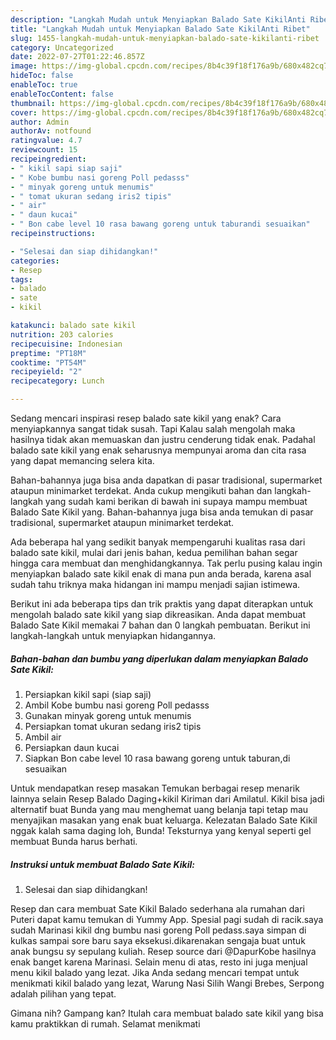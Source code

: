 ```yaml
---
description: "Langkah Mudah untuk Menyiapkan Balado Sate KikilAnti Ribet"
title: "Langkah Mudah untuk Menyiapkan Balado Sate KikilAnti Ribet"
slug: 1455-langkah-mudah-untuk-menyiapkan-balado-sate-kikilanti-ribet
category: Uncategorized
date: 2022-07-27T01:22:46.857Z
image: https://img-global.cpcdn.com/recipes/8b4c39f18f176a9b/680x482cq70/balado-sate-kikil-foto-resep-utama.jpg
hideToc: false
enableToc: true
enableTocContent: false
thumbnail: https://img-global.cpcdn.com/recipes/8b4c39f18f176a9b/680x482cq70/balado-sate-kikil-foto-resep-utama.jpg
cover: https://img-global.cpcdn.com/recipes/8b4c39f18f176a9b/680x482cq70/balado-sate-kikil-foto-resep-utama.jpg
author: Admin
authorAv: notfound
ratingvalue: 4.7
reviewcount: 15
recipeingredient:
- " kikil sapi siap saji"
- " Kobe bumbu nasi goreng Poll pedasss"
- " minyak goreng untuk menumis"
- " tomat ukuran sedang iris2 tipis"
- " air"
- " daun kucai"
- " Bon cabe level 10 rasa bawang goreng untuk taburandi sesuaikan"
recipeinstructions:

- "Selesai dan siap dihidangkan!"
categories:
- Resep
tags:
- balado
- sate
- kikil

katakunci: balado sate kikil 
nutrition: 203 calories
recipecuisine: Indonesian
preptime: "PT18M"
cooktime: "PT54M"
recipeyield: "2"
recipecategory: Lunch

---
```



Sedang mencari inspirasi resep balado sate kikil yang enak? Cara menyiapkannya sangat tidak susah. Tapi Kalau salah mengolah maka hasilnya tidak akan memuaskan dan justru cenderung tidak enak. Padahal balado sate kikil yang enak seharusnya mempunyai aroma dan cita rasa yang dapat memancing selera kita.


Bahan-bahannya juga bisa anda dapatkan di pasar tradisional, supermarket ataupun minimarket terdekat. Anda cukup mengikuti bahan dan langkah-langkah yang sudah kami berikan di bawah ini supaya mampu membuat Balado Sate Kikil yang. Bahan-bahannya juga bisa anda temukan di pasar tradisional, supermarket ataupun minimarket terdekat.

Ada beberapa hal yang sedikit banyak mempengaruhi kualitas rasa dari balado sate kikil, mulai dari jenis bahan, kedua pemilihan bahan segar hingga cara membuat dan menghidangkannya. Tak perlu pusing kalau ingin menyiapkan balado sate kikil enak di mana pun anda berada, karena asal sudah tahu triknya maka hidangan ini mampu menjadi sajian istimewa.


Berikut ini ada beberapa tips dan trik praktis yang dapat diterapkan untuk mengolah balado sate kikil yang siap dikreasikan. Anda dapat membuat Balado Sate Kikil memakai 7 bahan dan 0 langkah pembuatan. Berikut ini langkah-langkah untuk menyiapkan hidangannya.

<!--inarticleads1-->

##### Bahan-bahan dan bumbu yang diperlukan dalam menyiapkan Balado Sate Kikil:

1. Persiapkan  kikil sapi (siap saji)
1. Ambil  Kobe bumbu nasi goreng Poll pedasss
1. Gunakan  minyak goreng untuk menumis
1. Persiapkan  tomat ukuran sedang iris2 tipis
1. Ambil  air
1. Persiapkan  daun kucai
1. Siapkan  Bon cabe level 10 rasa bawang goreng untuk taburan,di sesuaikan


Untuk mendapatkan resep masakan Temukan berbagai resep menarik lainnya selain Resep Balado Daging+kikil Kiriman dari Amilatul. Kikil bisa jadi alternatif buat Bunda yang mau menghemat uang belanja tapi tetap mau menyajikan masakan yang enak buat keluarga. Kelezatan Balado Sate Kikil nggak kalah sama daging loh, Bunda! Teksturnya yang kenyal seperti gel membuat Bunda harus berhati. 

<!--inarticleads2-->

##### Instruksi untuk membuat Balado Sate Kikil:


1. Selesai dan siap dihidangkan!

Resep dan cara membuat Sate Kikil Balado sederhana ala rumahan dari Puteri dapat kamu temukan di Yummy App. Spesial pagi sudah di racik.saya sudah Marinasi kikil dng bumbu nasi goreng Poll pedass.saya simpan di kulkas sampai sore baru saya eksekusi.dikarenakan sengaja buat untuk anak bungsu sy sepulang kuliah. Resep source dari @DapurKobe hasilnya enak banget karena Marinasi. Selain menu di atas, resto ini juga menjual menu kikil balado yang lezat. Jika Anda sedang mencari tempat untuk menikmati kikil balado yang lezat, Warung Nasi Silih Wangi Brebes, Serpong adalah pilihan yang tepat. 

Gimana nih? Gampang kan? Itulah cara membuat balado sate kikil yang bisa kamu praktikkan di rumah. Selamat menikmati
